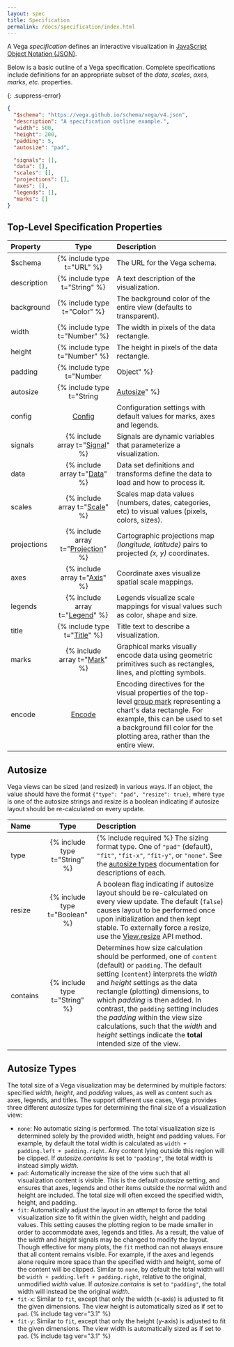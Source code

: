 ```yaml
---
layout: spec
title: Specification
permalink: /docs/specification/index.html
---
```


A Vega *specification* defines an interactive visualization in [JavaScript Object Notation (JSON)](http://en.wikipedia.org/wiki/JSON).

Below is a basic outline of a Vega specification. Complete specifications include definitions for an appropriate subset of the _data_, _scales_, _axes_, _marks_, _etc._ properties.

{: .suppress-error}
```json
{
  "$schema": "https://vega.github.io/schema/vega/v4.json",
  "description": "A specification outline example.",
  "width": 500,
  "height": 200,
  "padding": 5,
  "autosize": "pad",

  "signals": [],
  "data": [],
  "scales": [],
  "projections": [],
  "axes": [],
  "legends": [],
  "marks": []
}
```

## Top-Level Specification Properties

| Property        | Type                          | Description                 |
| :-------------- | :---------------------------: | :-------------------------- |
| $schema         | {% include type t="URL" %}    | The URL for the Vega schema.|
| description     | {% include type t="String" %} | A text description of the visualization.|
| background      | {% include type t="Color" %}  | The background color of the entire view (defaults to transparent).|
| width           | {% include type t="Number" %} | The width in pixels of the data rectangle.|
| height          | {% include type t="Number" %} | The height in pixels of the data rectangle.|
| padding         | {% include type t="Number|Object" %} | The padding in pixels to add around the visualization. If a number, specifies padding for all sides. If an object, the value should have the format `{"left": 5, "top": 5, "right": 5, "bottom": 5}`. Padding is applied _after_ autosize layout completes.|
| autosize        | {% include type t="String|[Autosize](#autosize)" %} | Sets how the visualization size should be determined. If a string, should be one of `pad` (default), `fit`, `fit-x`, `fit-y`, or `none`. Object values can additionally specify parameters for content sizing and automatic resizing. See the [autosize](#autosize) section below for more.|
| config          | [Config](../config) | Configuration settings with default values for marks, axes and legends.|
| signals         | {% include array t="[Signal](../signals)" %} | Signals are dynamic variables that parameterize a visualization.|
| data            | {% include array t="[Data](../data)" %} | Data set definitions and transforms define the data to load and how to process it.|
| scales          | {% include array t="[Scale](../scales)" %} | Scales map data values (numbers, dates, categories, etc) to visual values (pixels, colors, sizes).|
| projections     | {% include array t="[Projection](../projections)" %} | Cartographic projections map _(longitude, latitude)_ pairs to projected _(x, y)_ coordinates.|
| axes            | {% include array t="[Axis](../axes)" %} | Coordinate axes visualize spatial scale mappings.|
| legends         | {% include array t="[Legend](../legends)" %} | Legends visualize scale mappings for visual values such as color, shape and size.|
| title           | {% include type t="[Title](../title)" %} | Title text to describe a visualization.|
| marks           | {% include array t="[Mark](../marks)" %} | Graphical marks visually encode data using geometric primitives such as rectangles, lines, and plotting symbols.|
| encode          | [Encode](../marks/#encode) | Encoding directives for the visual properties of the top-level [group mark](../marks/group) representing a chart's data rectangle. For example, this can be used to set a background fill color for the plotting area, rather than the entire view.|


## <a name="autosize"></a>Autosize

Vega views can be sized (and resized) in various ways.
If an object, the value should have the format `{"type": "pad", "resize": true}`, where `type` is one of the autosize strings and resize is a boolean indicating if autosize layout should be re-calculated on every update.

| Name          | Type                          | Description    |
| :------------ | :---------------------------: | :------------- |
| type          | {% include type t="String" %} | {% include required %} The sizing format type. One of `"pad"` (default), `"fit"`, `"fit-x"`, `"fit-y"`, or `"none"`. See the [autosize types](#autosize-types) documentation for descriptions of each.|
| resize        | {% include type t="Boolean" %}| A boolean flag indicating if autosize layout should be re-calculated on every view update. The default (`false`) causes layout to be performed once upon initialization and then kept stable. To externally force a resize, use the [View.resize](../../api/view/#view_resize) API method.|
| contains      | {% include type t="String" %}| Determines how size calculation should be performed, one of `content` (default) or `padding`. The default setting (`content`) interprets the _width_ and _height_ settings as the data rectangle (plotting) dimensions, to which _padding_ is then added. In contrast, the `padding` setting includes the _padding_ within the view size calculations, such that the _width_ and _height_ settings indicate the **total** intended size of the view.|


## <a name="autosize-types"></a>Autosize Types

The total size of a Vega visualization may be determined by multiple factors: specified _width_, _height_, and _padding_ values, as well as content such as axes, legends, and titles. The support different use cases, Vega provides three different _autosize_ types for determining the final size of a visualization view:

- `none`: No automatic sizing is performed. The total visualization size is determined solely by the provided width, height and padding values. For example, by default the total width is calculated as `width + padding.left + padding.right`. Any content lying outside this region will be clipped. If _autosize.contains_ is set to `"padding"`, the total width is instead simply _width_.
- `pad`: Automatically increase the size of the view such that all visualization content is visible. This is the default _autosize_ setting, and ensures that axes, legends and other items outside the normal width and height are included. The total size will often exceed the specified width, height, and padding.
- `fit`: Automatically adjust the layout in an attempt to force the total visualization size to fit within the given width, height and padding values. This setting causes the plotting region to be made smaller in order to accommodate axes, legends and titles. As a result, the value of the _width_ and _height_ signals may be changed to modify the layout. Though effective for many plots, the `fit` method can not always ensure that all content remains visible. For example, if the axes and legends alone require more space than the specified width and height, some of the content will be clipped. Similar to `none`, by default the total width will be `width + padding.left + padding.right`, relative to the original, unmodified _width_ value. If _autosize.contains_ is set to `"padding"`, the total width will instead be the original _width_.
- `fit-x`: Similar to `fit`, except that only the width (x-axis) is adjusted to fit the given dimensions. The view height is automatically sized as if set to `pad`. {% include tag ver="3.1" %}
- `fit-y`: Similar to `fit`, except that only the height (y-axis) is adjusted to fit the given dimensions. The view width is automatically sized as if set to `pad`. {% include tag ver="3.1" %}
